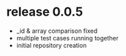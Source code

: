 # release 0.0.5
 * _id & array comparison fixed
 * multiple test cases running together
 * initial repository creation
